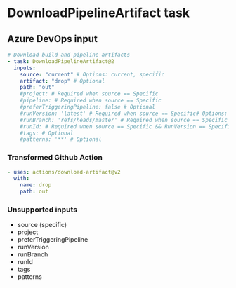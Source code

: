 # DownloadPipelineArtifact task

## Azure DevOps input

```yaml
# Download build and pipeline artifacts
- task: DownloadPipelineArtifact@2
  inputs:
    source: "current" # Options: current, specific
    artifact: "drop" # Optional
    path: "out"
    #project: # Required when source == Specific
    #pipeline: # Required when source == Specific
    #preferTriggeringPipeline: false # Optional
    #runVersion: 'latest' # Required when source == Specific# Options: latest, latestFromBranch, specific
    #runBranch: 'refs/heads/master' # Required when source == Specific && RunVersion == LatestFromBranch
    #runId: # Required when source == Specific && RunVersion == Specific
    #tags: # Optional
    #patterns: '**' # Optional
```

### Transformed Github Action

```yaml
- uses: actions/download-artifact@v2
  with:
    name: drop
    path: out
```

### Unsupported inputs

- source (specific)
- project
- preferTriggeringPipeline
- runVersion
- runBranch
- runId
- tags
- patterns
